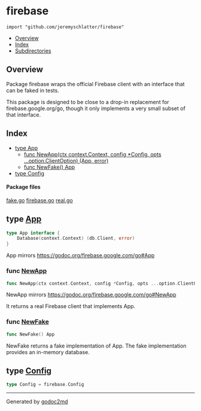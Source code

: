 

# firebase
`import "github.com/jeremyschlatter/firebase"`

* [Overview](#pkg-overview)
* [Index](#pkg-index)
* [Subdirectories](#pkg-subdirectories)

## <a name="pkg-overview">Overview</a>
Package firebase wraps the official Firebase client with an interface that can be faked in tests.

This package is designed to be close to a drop-in replacement for firebase.google.org/go, though it
only implements a very small subset of that interface.




## <a name="pkg-index">Index</a>
* [type App](#App)
  * [func NewApp(ctx context.Context, config *Config, opts ...option.ClientOption) (App, error)](#NewApp)
  * [func NewFake() App](#NewFake)
* [type Config](#Config)


#### <a name="pkg-files">Package files</a>
[fake.go](/src/github.com/jeremyschlatter/firebase/fake.go) [firebase.go](/src/github.com/jeremyschlatter/firebase/firebase.go) [real.go](/src/github.com/jeremyschlatter/firebase/real.go) 






## <a name="App">type</a> [App](/src/target/firebase.go?s=409:477#L14)
``` go
type App interface {
    Database(context.Context) (db.Client, error)
}
```
App mirrors <a href="https://godoc.org/firebase.google.com/go#App">https://godoc.org/firebase.google.com/go#App</a>







### <a name="NewApp">func</a> [NewApp](/src/target/real.go?s=342:432#L21)
``` go
func NewApp(ctx context.Context, config *Config, opts ...option.ClientOption) (App, error)
```
NewApp mirrors <a href="https://godoc.org/firebase.google.com/go#NewApp">https://godoc.org/firebase.google.com/go#NewApp</a>

It returns a real Firebase client that implements App.


### <a name="NewFake">func</a> [NewFake](/src/target/fake.go?s=212:230#L13)
``` go
func NewFake() App
```
NewFake returns a fake implementation of App. The fake implementation provides an
in-memory database.





## <a name="Config">type</a> [Config](/src/target/real.go?s=143:172#L12)
``` go
type Config = firebase.Config
```













- - -
Generated by [godoc2md](http://godoc.org/github.com/davecheney/godoc2md)
